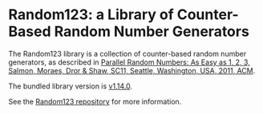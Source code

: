 # Random123: a Library of Counter-Based Random Number Generators
The Random123 library is a collection of counter-based random
number generators, as described in [Parallel Random Numbers:  As Easy
as 1, 2, 3, Salmon, Moraes, Dror & Shaw, SC11, Seattle, Washington, USA, 2011, ACM](http://dl.acm.org/citation.cfm?doid=2063405).

The bundled library version is [v1.14.0](https://github.com/DEShawResearch/random123/tree/v1.14.0).

See the [Random123 repository](https://github.com/DEShawResearch/random123) for more information.

